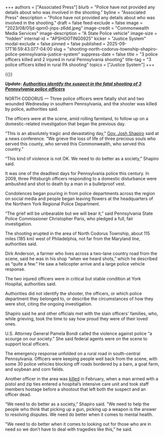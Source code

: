 +++
authors = ["Associated Press"]
blurb = "Police have not provided any details about who was involved in the shooting."
byline = "Associated Press"
description = "Police have not provided any details about who was involved in the shooting."
draft = false
feed-exclude = false
image = "2023/08/01jd-qpm0-jnps-z6dd.jpeg"
image-credit = "Commonwealth Media Services"
image-description = "A State Police vehicle"
image-size = "hidden"
internal-id = "APSHOOTING0925"
kicker = "Justice System"
modal-exclude = false
pinned = false
published = 2025-09-17T16:59:43.077-04:00
slug = "shooting-north-codorus-township-shapiro-police-pennsylvania-justice-system"
suppress-date = false
title = "3 police officers killed and 2 injured in rural Pennsylvania shooting"
title-tag = "3 police officers killed in rural PA shooting"
topics = ["Justice System"]
+++

{{<youtube PpgA3Uf80e4>}}

<strong><em>Update: </em></strong><a href="https://www.spotlightpa.org/news/2025/09/pennsylvania-police-officers-killed-shooting-domestic-matthew-james-ruth-justice-system/"><strong><em>Authorities identify the suspect in the fatal shooting of 3 Pennsylvania police officers</em></strong></a><strong><em></em></strong>

NORTH CODORUS — Three police officers were fatally shot and two wounded Wednesday in southern Pennsylvania, and the shooter was killed by police, authorities said.

The officers were at the scene, amid rolling farmland, to follow up on a domestic-related investigation that began the previous day.

“This is an absolutely tragic and devastating day,&#34; <a href="https://apnews.com/hub/josh-shapiro">Gov. Josh Shapiro</a> said at a news conference. “We grieve the loss of life of three precious souls who served this county, who served this Commonwealth, who served this country.”

“This kind of violence is not OK. We need to do better as a society,&#34; Shapiro said.

It was one of the deadliest days for Pennsylvania police this century. In 2009, three Pittsburgh officers responding to a domestic disturbance were ambushed and shot to death by a man in a bulletproof vest.

Condolences began pouring in from police departments across the region on social media and people began leaving flowers at the headquarters of the Northern York Regional Police Department.

“The grief will be unbearable but we will bear it,” said Pennsylvania State Police Commissioner Christopher Paris, who pledged a full, fair investigation.

The shooting erupted in the area of North Codorus Township, about 115 miles (185 km) west of Philadelphia, not far from the Maryland line, authorities said.

Dirk Anderson, a farmer who lives across a two-lane country road from the scene, said he was in his shop “when we heard shots,” which he described as “quite a few.” He saw a helicopter arrive and a large police vehicle response.

The two injured officers were in critical but stable condition at York Hospital, authorities said.

Authorities did not identify the shooter, the officers, or which police department they belonged to, or describe the circumstances of how they were shot, citing the ongoing investigation.

Shapiro said he and other officials met with the slain officers&#39; families, who, while grieving, took the time to say how proud they were of their loved ones.

U.S. Attorney General Pamela Bondi called the violence against police “a scourge on our society.&#34; She said federal agents were on the scene to support local officers.

The emergency response unfolded on a rural road in south-central Pennsylvania. Officers were keeping people well back from the scene, with some 30 police vehicles blocking off roads bordered by a barn, a goat farm, and soybean and corn fields.

Another officer in the area was <a href="https://apnews.com/article/york-pennsylvania-hospital-shooting-gunman-dead-270382b4e7bb1c48e78b50247c722df4">killed</a> in February, when a man armed with a pistol and zip ties entered a hospital’s intensive care unit and took staff members hostage before a shootout that left both the suspect and an officer dead.

“We need to do better as a society,” Shapiro said. &#34;We need to help the people who think that picking up a gun, picking up a weapon is the answer to resolving disputes. We need do better when it comes to mental health.

&#34;We need to do better when it comes to looking out for those who are in need so we don’t have to deal with tragedies like this,” he said.

